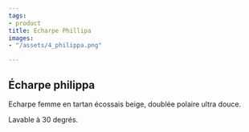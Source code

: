 ```yaml
---
tags:
- product
title: Echarpe Phillipa
images:
- "/assets/4_philippa.png"

---
```

## Écharpe philippa

Echarpe femme en tartan écossais beige, doublée polaire ultra douce.

Lavable à 30 degrés.